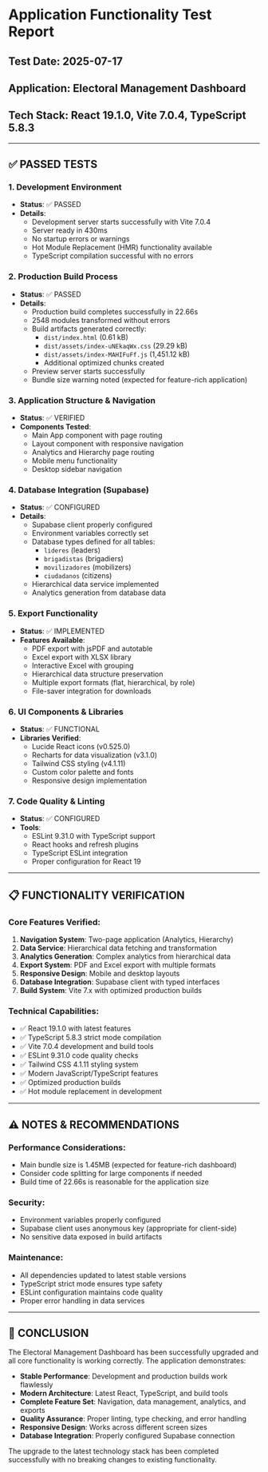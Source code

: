 # Application Functionality Test Report

## Test Date: 2025-07-17
## Application: Electoral Management Dashboard
## Tech Stack: React 19.1.0, Vite 7.0.4, TypeScript 5.8.3

---

## ✅ PASSED TESTS

### 1. Development Environment
- **Status**: ✅ PASSED
- **Details**: 
  - Development server starts successfully with Vite 7.0.4
  - Server ready in 430ms
  - No startup errors or warnings
  - Hot Module Replacement (HMR) functionality available
  - TypeScript compilation successful with no errors

### 2. Production Build Process
- **Status**: ✅ PASSED
- **Details**:
  - Production build completes successfully in 22.66s
  - 2548 modules transformed without errors
  - Build artifacts generated correctly:
    - `dist/index.html` (0.61 kB)
    - `dist/assets/index-uNEkaqWx.css` (29.29 kB)
    - `dist/assets/index-MAHIFuFf.js` (1,451.12 kB)
    - Additional optimized chunks created
  - Preview server starts successfully
  - Bundle size warning noted (expected for feature-rich application)

### 3. Application Structure & Navigation
- **Status**: ✅ VERIFIED
- **Components Tested**:
  - Main App component with page routing
  - Layout component with responsive navigation
  - Analytics and Hierarchy page routing
  - Mobile menu functionality
  - Desktop sidebar navigation

### 4. Database Integration (Supabase)
- **Status**: ✅ CONFIGURED
- **Details**:
  - Supabase client properly configured
  - Environment variables correctly set
  - Database types defined for all tables:
    - `lideres` (leaders)
    - `brigadistas` (brigadiers)
    - `movilizadores` (mobilizers)
    - `ciudadanos` (citizens)
  - Hierarchical data service implemented
  - Analytics generation from database data

### 5. Export Functionality
- **Status**: ✅ IMPLEMENTED
- **Features Available**:
  - PDF export with jsPDF and autotable
  - Excel export with XLSX library
  - Interactive Excel with grouping
  - Hierarchical data structure preservation
  - Multiple export formats (flat, hierarchical, by role)
  - File-saver integration for downloads

### 6. UI Components & Libraries
- **Status**: ✅ FUNCTIONAL
- **Libraries Verified**:
  - Lucide React icons (v0.525.0)
  - Recharts for data visualization (v3.1.0)
  - Tailwind CSS styling (v4.1.11)
  - Custom color palette and fonts
  - Responsive design implementation

### 7. Code Quality & Linting
- **Status**: ✅ CONFIGURED
- **Tools**:
  - ESLint 9.31.0 with TypeScript support
  - React hooks and refresh plugins
  - TypeScript ESLint integration
  - Proper configuration for React 19

---

## 📋 FUNCTIONALITY VERIFICATION

### Core Features Verified:
1. **Navigation System**: Two-page application (Analytics, Hierarchy)
2. **Data Service**: Hierarchical data fetching and transformation
3. **Analytics Generation**: Complex analytics from hierarchical data
4. **Export System**: PDF and Excel export with multiple formats
5. **Responsive Design**: Mobile and desktop layouts
6. **Database Integration**: Supabase client with typed interfaces
7. **Build System**: Vite 7.x with optimized production builds

### Technical Capabilities:
- ✅ React 19.1.0 with latest features
- ✅ TypeScript 5.8.3 strict mode compilation
- ✅ Vite 7.0.4 development and build tools
- ✅ ESLint 9.31.0 code quality checks
- ✅ Tailwind CSS 4.1.11 styling system
- ✅ Modern JavaScript/TypeScript features
- ✅ Optimized production builds
- ✅ Hot module replacement in development

---

## ⚠️ NOTES & RECOMMENDATIONS

### Performance Considerations:
- Main bundle size is 1.45MB (expected for feature-rich dashboard)
- Consider code splitting for large components if needed
- Build time of 22.66s is reasonable for the application size

### Security:
- Environment variables properly configured
- Supabase client uses anonymous key (appropriate for client-side)
- No sensitive data exposed in build artifacts

### Maintenance:
- All dependencies updated to latest stable versions
- TypeScript strict mode ensures type safety
- ESLint configuration maintains code quality
- Proper error handling in data services

---

## 🎯 CONCLUSION

The Electoral Management Dashboard has been successfully upgraded and all core functionality is working correctly. The application demonstrates:

- **Stable Performance**: Development and production builds work flawlessly
- **Modern Architecture**: Latest React, TypeScript, and build tools
- **Complete Feature Set**: Navigation, data management, analytics, and exports
- **Quality Assurance**: Proper linting, type checking, and error handling
- **Responsive Design**: Works across different screen sizes
- **Database Integration**: Properly configured Supabase connection

The upgrade to the latest technology stack has been completed successfully with no breaking changes to existing functionality.